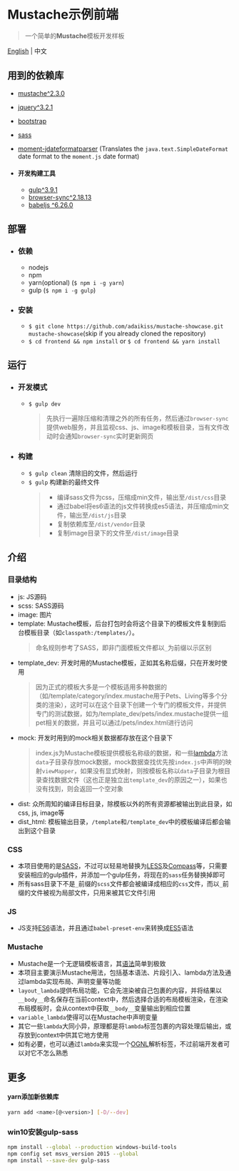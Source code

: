 # Mustache示例前端

> 一个简单的**Mustache**模板开发样板

[English](/adaikiss/mustache-showcase/blob/master/frontend/README.md) | 中文

## 用到的依赖库
  * [mustache^2.3.0](https://mustache.github.io/)
  * [jquery^3.2.1](https://jquery.org/)
  * [bootstrap](http://getbootstrap.com/)
  * [sass](http://sass-lang.com/)
  * [moment-jdateformatparser](https://github.com/MadMG/moment-jdateformatparser) (Translates the `java.text.SimpleDateFormat` date format to the `moment.js` date format)

  * #### 开发构建工具
    * [gulp^3.9.1](https://gulpjs.com/)
    * [browser-sync^2.18.13](https://browsersync.io/)
    * [babeljs ^6.26.0](https://babeljs.io/)

## 部署

  * ### 依赖
    * nodejs
    * npm
    * yarn(optional) (`$ npm i -g yarn`)
    * gulp (`$ npm i -g gulp`)

  * ### 安装
    * `$ git clone https://github.com/adaikiss/mustache-showcase.git mustache-showcase`(skip if you already cloned the repository)
    * `$ cd frontend && npm install` or `$ cd frontend && yarn install`


## 运行

  * ### 开发模式
    * `$ gulp dev`
        > 先执行一遍除压缩和清理之外的所有任务，然后通过`browser-sync`提供web服务，并且监视css、js、image和模板目录，当有文件改动时会通知`browser-sync`实时更新网页

  * ### 构建
    * `$ gulp clean` 清除旧的文件，然后运行
    * `$ gulp` 构建新的最终文件
        > * 编译sass文件为css，压缩成min文件，输出至`/dist/css`目录
        > * 通过babel将es6语法的js文件转换成es5语法，并压缩成min文件，输出至`/dist/js`目录
        > * 复制依赖库至`/dist/vendor`目录
        > * 复制image目录下的文件至`/dist/image`目录

## 介绍
### 目录结构
- js: JS源码
- scss: SASS源码
- image: 图片
- template: Mustache模板，后台打包时会将这个目录下的模板文件复制到后台模板目录（如`classpath:/templates/`）。
    > 命名规则参考了SASS，即非门面模板文件都以`_`为前缀以示区别
- template_dev: 开发时用的Mustache模板，正如其名称后缀，只在开发时使用
    > 因为正式的模板大多是一个模板适用多种数据的（如/template/category/index.mustache用于Pets、Living等多个分类的渲染），这时可以在这个目录下创建一个专门的模板文件，并提供专门的测试数据，如为/template_dev/pets/index.mustache提供一组pet相关的数据，并且可以通过/pets/index.html进行访问
- mock: 开发时用到的mock相关数据都存放在这个目录下
    > index.js为Mustache模板提供模板名称级的数据，和一些[lambda](https://mustache.github.io/mustache.5.html)方法
    > `data`子目录存放mock数据，mock数据查找优先按`index.js`中声明的映射`viewMapper`，如果没有显式映射，则按模板名称以`data`子目录为根目录查找数据文件（这也正是独立出`template_dev`的原因之一），如果也没有找到，则会返回一个空对象
- dist: 众所周知的编译目标目录，除模板以外的所有资源都被输出到此目录，如css, js, image等
- dist_html: 模板输出目录，`/template`和`/template_dev`中的模板编译后都会输出到这个目录

### CSS
* 本项目使用的是[SASS](http://sass-lang.com/)，不过可以轻易地替换为[LESS](http://lesscss.org/)及[Compass](http://compass-style.org/)等，只需要安装相应的gulp插件，并添加一个gulp任务，将现在的`sass`任务替换掉即可
* 所有sass目录下不是`_`前缀的`scss`文件都会被编译成相应的`css`文件，而以`_`前缀的文件被视为局部文件，只用来被其它文件引用

### JS
* JS支持[ES6](http://es6-features.org/)语法，并且通过`babel-preset-env`来转换成[ES5](http://ecma-international.org/ecma-262/5.1/)语法

### Mustache
* Mustache是一个无逻辑模板语言，其[语法](https://mustache.github.io/mustache.5.html)简单到极致
* 本项目主要演示Mustache用法，包括基本语法、片段引入、lambda方法及通过lambda实现布局、声明变量等功能
* `layout_lambda`提供布局功能，它会先渲染被自己包裹的内容，并将结果以`__body__`命名保存在当前context中，然后选择合适的布局模板渲染，在渲染布局模板时，会从context中获取`__body__`变量输出到相应位置
* `variable_lambda`使得可以在Mustache中声明变量
* 其它一些`lambda`大同小异，原理都是将`lambda`标签包裹的内容处理后输出，或存放到context中供其它地方使用
* 如有必要，也可以通过`lambda`来实现一个[OGNL](https://commons.apache.org/proper/commons-ognl/language-guide.html)解析标签，不过前端开发者可以对它不怎么熟悉

## 更多
#### yarn添加新依赖库
```bash
yarn add <name>[@<version>] [-D/--dev]
```

### win10安装gulp-sass
```bash
npm install --global --production windows-build-tools
npm config set msvs_version 2015 --global
npm install --save-dev gulp-sass
```
